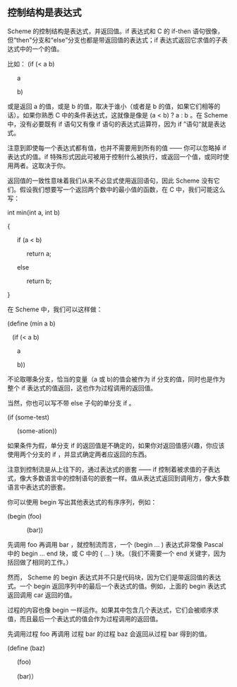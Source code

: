 ## 控制结构是表达式

Scheme 的控制结构是表达式，并返回值。if 表达式和 C 的 if-then 语句很像，但“then"分支和“else”分支也都是带返回值的表达式；if 表达式返回它求值的子表达式中的一个的值。

比如：
(if (< a b)

&ensp; &ensp; a

&ensp; &ensp; b)

或是返回 a 的值，或是 b 的值，取决于谁小（或者是 b 的值，如果它们相等的话）。如果你熟悉 C 中的条件表达式，这就像是像是 (a < b) ? a : b 。在 Scheme 中，没有必要既有 if 语句又有像 if 语句的表达式运算符，因为 if ”语句“就是表达式。

注意到即使每一个表达式都有值，也并不需要用到所有的值 —— 你可以忽略掉 if 表达式的值。if 特殊形式因此可被用于控制什么被执行，或返回一个值，或同时使用两者。这取决于你。

返回值的一致性意味着我们从来不必显式使用返回语句，因此 Scheme 没有它们。假设我们想要写一个返回两个数中的最小值的函数，在 C 中，我们可能这么写：

int min(int a, int b)

{

&ensp; &ensp; if (a < b)

&ensp; &ensp; &ensp; &ensp; return a;

&ensp; &ensp; else

&ensp; &ensp; &ensp; &ensp; return b;

}

在 Scheme 中，我们可以这样做：

(define (min a b)

&ensp; (if (< a b)

&ensp; &ensp; a

&ensp; &ensp; b))


不论取哪条分支，恰当的变量（a 或 b)的值会被作为 if 分支的值，同时也是作为整个 if 表达式的值返回，这也作为过程调用的返回值。

当然，你也可以写不带 else 子句的单分支 if 。

(if (some-test)

&ensp; &ensp; (some-ation))

如果条件为假，单分支 if 的返回值是不确定的，如果你对返回值感兴趣，你应该使用两个分支的 if ，并显式确定两者应返回的东西。

注意到控制流是从上往下的，通过表达式的嵌套 —— if 控制着被求值的子表达式，像大多数语言中的控制语句的嵌套一样。值从表达式返回到调用方，像大多数语言中表达式的嵌套。

你可以使用 begin 写出其他表达式的有序序列，例如：

(begin (foo)

&ensp; &ensp; &ensp; &ensp; (bar))



先调用 foo 再调用 bar ，就控制流而言，一个 (begin ... ) 表达式非常像 Pascal 中的 begin ... end 块，或 C 中的 { ... } 块。（我们不需要一个 end 关键字，因为括回做了相同的工作。）

然而， Scheme 的 begin 表达式并不只是代码块，因为它们是带返回值的表达式。一个 begin 返回序列中的最后一个表达式的值。例如，上面的 begin 表达式返回调用 car 返回的值。

过程的内容也像 begin 一样运作。如果其中包含几个表达式，它们会被顺序求值，而且最后一个表达式的值会作为过程调用的返回值。

先调用过程 foo 再调用 过程 bar 的过程 baz 会返回从过程 bar 得到的值。

(define (baz)

&ensp; &ensp; (foo)

&ensp; &ensp; (bar)）










